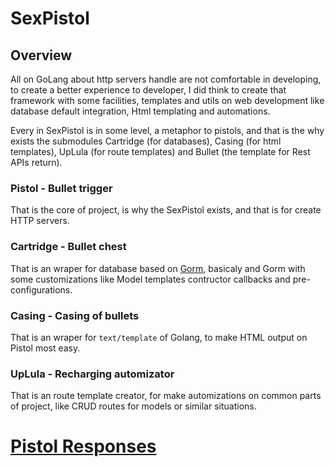 # SexPistol



## Overview

All on GoLang about http servers handle are not comfortable in developing, to create a better experience to developer, I did think to create that framework with some facilities, templates and utils on web development like database default integration, Html templating and automations.

Every in SexPistol is in some level, a metaphor to pistols, and that is the why exists the submodules Cartridge (for databases), Casing (for html templates), UpLula (for route templates) and Bullet (the template for Rest APIs return).

### Pistol - Bullet trigger

That is the core of project, is why the SexPistol exists, and that is for create HTTP servers.

### Cartridge - Bullet chest

That is an wraper for database based on [Gorm](gorm.io), basicaly and Gorm with some customizations like Model templates contructor callbacks and pre-configurations.

### Casing - Casing of bullets

That is an wraper for `text/template` of Golang, to make HTML output on Pistol most easy.

### UpLula - Recharging automizator

That is an route template creator, for make automizations on common parts of project, like CRUD routes for models or similar situations.

# [Pistol Responses](https://github.com/plankiton/SexPistol/blob/root/docs/pistol-responses.html)
